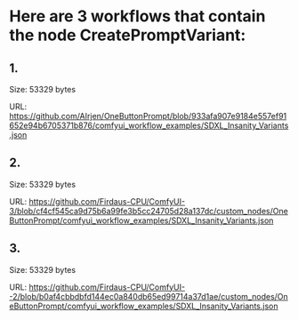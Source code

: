 # Here are 3 workflows that contain the node CreatePromptVariant:

## 1. 

Size: 53329 bytes

URL: https://github.com/AIrjen/OneButtonPrompt/blob/933afa907e9184e557ef91652e94b6705371b876/comfyui_workflow_examples/SDXL_Insanity_Variants.json

## 2. 

Size: 53329 bytes

URL: https://github.com/Firdaus-CPU/ComfyUI-3/blob/cf4cf545ca9d75b6a99fe3b5cc24705d28a137dc/custom_nodes/OneButtonPrompt/comfyui_workflow_examples/SDXL_Insanity_Variants.json

## 3. 

Size: 53329 bytes

URL: https://github.com/Firdaus-CPU/ComfyUI--2/blob/b0af4cbbdbfd144ec0a840db65ed99714a37d1ae/custom_nodes/OneButtonPrompt/comfyui_workflow_examples/SDXL_Insanity_Variants.json

